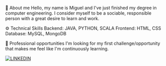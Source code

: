 👋 About me
Hello, my name is Miguel and I've just finished my degree in computer engineering. I consider myself to be a sociable, responsible person with a great desire to learn and work.

⚙️ Technical Skills
Backend: JAVA, PYTHON, SCALA
Frontend: HTML, CSS
Database: MySQL, MongoDB

💼 Professional opportunities
I'm looking for my first challenge/opportunity that makes me feel like I'm continuously learning.

[![LINKEDIN](https://img.shields.io/badge/LinkedIn-0077B5?style=for-the-badge&logo=linkedin&logoColor=white)](https://www.linkedin.com/in/miguel-brito-182846318/)
